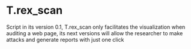 # T.rex_scan
Script in its version 0.1, T.rex_scan only facilitates the visualization when auditing a web page, its next versions will allow the researcher to make attacks and generate reports with just one click
